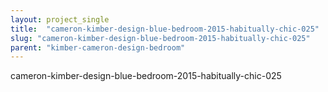 ```yaml
---
layout: project_single
title:  "cameron-kimber-design-blue-bedroom-2015-habitually-chic-025"
slug: "cameron-kimber-design-blue-bedroom-2015-habitually-chic-025"
parent: "kimber-cameron-design-bedroom"
---
```

cameron-kimber-design-blue-bedroom-2015-habitually-chic-025